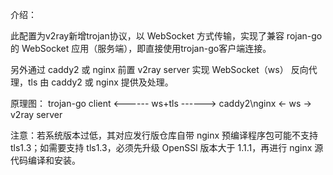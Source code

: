 介绍：

此配置为v2ray新增trojan协议，以 WebSocket 方式传输，实现了兼容 rojan-go 的 WebSocket 应用（服务端），即直接使用trojan-go客户端连接。

另外通过 caddy2 或 nginx 前置 v2ray server 实现 WebSocket（ws） 反向代理，tls 由 caddy2 或 nginx 提供及处理。

原理图： trojan-go client <------ ws+tls ------> caddy2\nginx <- ws -> v2ray server

注意：若系统版本过低，其对应发行版仓库自带 nginx 预编译程序包可能不支持 tls1.3；如需要支持 tls1.3，必须先升级 OpenSSl 版本大于 1.1.1，再进行 nginx 源代码编译和安装。
